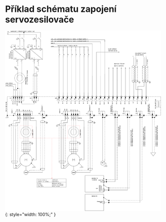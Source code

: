 # Příklad schématu zapojení servozesilovače

![Example schematic](../img/TGZ-D-48-13_26_schematic.svg){: style="width: 100%;" }
